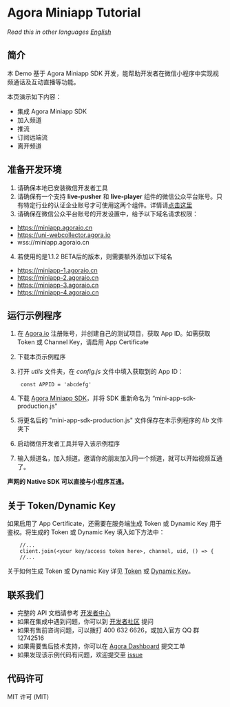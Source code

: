 # Agora Miniapp Tutorial

*Read this in other languages [English](README.md)*

## 简介

本 Demo 基于 Agora Miniapp SDK 开发，能帮助开发者在微信小程序中实现视频通话及互动直播等功能。

本页演示如下内容：

* 集成 Agora Miniapp SDK
* 加入频道
* 推流
* 订阅远端流
* 离开频道

## 准备开发环境

1. 请确保本地已安装微信开发者工具
2. 请确保有一个支持 **live-pusher** 和 **live-player** 组件的微信公众平台账号。只有特定行业的认证企业账号才可使用这两个组件。详情请[点击这里](https://developers.weixin.qq.com/miniprogram/dev/component/live-player.html)
3. 请确保在微信公众平台账号的开发设置中，给予以下域名请求权限：

 * https://miniapp.agoraio.cn
 * https://uni-webcollector.agora.io
 * wss://miniapp.agoraio.cn

4. 若使用的是1.1.2 BETA后的版本，则需要额外添加以下域名
 * https://miniapp-1.agoraio.cn
 * https://miniapp-2.agoraio.cn
 * https://miniapp-3.agoraio.cn
 * https://miniapp-4.agoraio.cn

## 运行示例程序
 
1. 在 [Agora.io](http://dashboard.agora.io/signin/) 注册账号，并创建自己的测试项目，获取 App ID。如需获取 Token 或 Channel Key，请启用 App Certificate
2. 下载本页示例程序
3. 打开 *utils* 文件夹，在 *config.js* 文件中填入获取到的 App ID：

    	const APPID = 'abcdefg'
    	
4. 下载 [Agora Miniapp SDK](https://docs.agora.io/cn/Agora%20Platform/downloads)，并将 SDK 重新命名为 “mini-app-sdk-production.js"
5. 将更名后的 "mini-app-sdk-production.js" 文件保存在本示例程序的 *lib* 文件夹下
6. 启动微信开发者工具并导入该示例程序
7. 输入频道名，加入频道。邀请你的朋友加入同一个频道，就可以开始视频互通了。

**声网的 Native SDK 可以直接与小程序互通。**

## 关于 Token/Dynamic Key

如果启用了 App Certificate，还需要在服务端生成 Token 或 Dynamic Key 用于鉴权。将生成的 Token 或 Dynamic Key 填入如下方法中：

    	//...
    	client.join(<your key/access token here>, channel, uid, () => {
    	//...
    	
关于如何生成 Token 或 Dynamic Key 详见 [Token](https://docs.agora.io/cn/2.2/product/Video/Agora%20Basics/key_native?platform=Android) 或 [Dynamic Key](https://docs.agora.io/cn/2.2/product/Video/Agora%20Basics/key_web?platform=Web)。

## 联系我们

* 完整的 API 文档请参考 [开发者中心](http://docs.agora.io/cn/)
* 如果在集成中遇到问题，你可以到 [开发者社区](https://dev.agora.io/cn/) 提问
* 如果有售前咨询问题，可以拨打 400 632 6626，或加入官方 QQ 群 12742516
* 如果需要售后技术支持，你可以在 [Agora Dashboard](https://dashboard.agora.io/signin?next=%2F) 提交工单
* 如果发现该示例代码有问题，欢迎提交至 [issue](https://github.com/AgoraIO/Agora-Android-Tutorial-1to1/issues)

## 代码许可

MIT 许可 (MIT)
